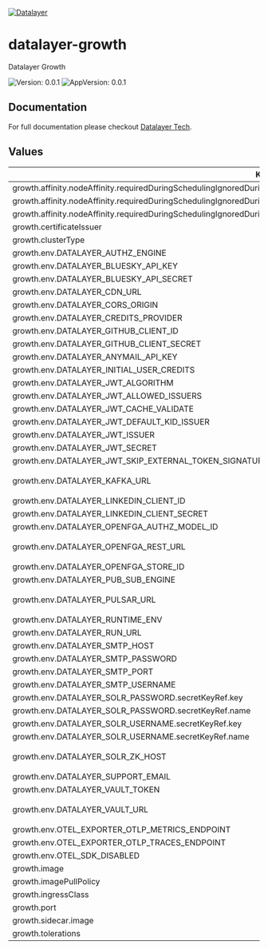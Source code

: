 [![Datalayer](https://assets.datalayer.tech/datalayer-25.svg)](https://datalayer.io)

# datalayer-growth

Datalayer Growth

![Version: 0.0.1](https://img.shields.io/badge/Version-0.0.1-informational?style=flat-square) ![AppVersion: 0.0.1](https://img.shields.io/badge/AppVersion-0.0.1-informational?style=flat-square)

## Documentation

For full documentation please checkout [Datalayer Tech](https://datalayer.tech).

## Values

| Key | Type | Default | Description |
|-----|------|---------|-------------|
| growth.affinity.nodeAffinity.requiredDuringSchedulingIgnoredDuringExecution.nodeSelectorTerms[0].matchExpressions[0].key | string | `"role.datalayer.io/api"` |  |
| growth.affinity.nodeAffinity.requiredDuringSchedulingIgnoredDuringExecution.nodeSelectorTerms[0].matchExpressions[0].operator | string | `"In"` |  |
| growth.affinity.nodeAffinity.requiredDuringSchedulingIgnoredDuringExecution.nodeSelectorTerms[0].matchExpressions[0].values[0] | string | `"true"` |  |
| growth.certificateIssuer | string | `"letsencrypt"` |  |
| growth.clusterType | string | `"any"` |  |
| growth.env.DATALAYER_AUTHZ_ENGINE | string | `"openfga"` |  |
| growth.env.DATALAYER_BLUESKY_API_KEY | string | `""` |  |
| growth.env.DATALAYER_BLUESKY_API_SECRET | string | `""` |  |
| growth.env.DATALAYER_CDN_URL | string | `""` |  |
| growth.env.DATALAYER_CORS_ORIGIN | string | `"*"` |  |
| growth.env.DATALAYER_CREDITS_PROVIDER | string | `""` |  |
| growth.env.DATALAYER_GITHUB_CLIENT_ID | string | `""` |  |
| growth.env.DATALAYER_GITHUB_CLIENT_SECRET | string | `""` |  |
| growth.env.DATALAYER_ANYMAIL_API_KEY | string | `""` |  |
| growth.env.DATALAYER_INITIAL_USER_CREDITS | string | `"500"` |  |
| growth.env.DATALAYER_JWT_ALGORITHM | string | `""` |  |
| growth.env.DATALAYER_JWT_ALLOWED_ISSUERS | string | `""` |  |
| growth.env.DATALAYER_JWT_CACHE_VALIDATE | string | `"true"` |  |
| growth.env.DATALAYER_JWT_DEFAULT_KID_ISSUER | string | `""` |  |
| growth.env.DATALAYER_JWT_ISSUER | string | `"https://id.datalayer.run"` |  |
| growth.env.DATALAYER_JWT_SECRET | string | `""` |  |
| growth.env.DATALAYER_JWT_SKIP_EXTERNAL_TOKEN_SIGNATURE_VERIFICATION | string | `"false"` |  |
| growth.env.DATALAYER_KAFKA_URL | string | `"datalayer-kafka-kafka-bootstrap.datalayer-kafka.svc.cluster.local:9092"` |  |
| growth.env.DATALAYER_LINKEDIN_CLIENT_ID | string | `""` |  |
| growth.env.DATALAYER_LINKEDIN_CLIENT_SECRET | string | `""` |  |
| growth.env.DATALAYER_OPENFGA_AUTHZ_MODEL_ID | string | `""` |  |
| growth.env.DATALAYER_OPENFGA_REST_URL | string | `"http://datalayer-openfga.datalayer-openfga.svc.cluster.local:8080"` |  |
| growth.env.DATALAYER_OPENFGA_STORE_ID | string | `""` |  |
| growth.env.DATALAYER_PUB_SUB_ENGINE | string | `"pulsar"` |  |
| growth.env.DATALAYER_PULSAR_URL | string | `"pulsar://datalayer-pulsar-broker.datalayer-pulsar.svc.cluster.local:6650"` |  |
| growth.env.DATALAYER_RUNTIME_ENV | string | `"prod"` |  |
| growth.env.DATALAYER_RUN_URL | string | `""` |  |
| growth.env.DATALAYER_SMTP_HOST | string | `""` |  |
| growth.env.DATALAYER_SMTP_PASSWORD | string | `""` |  |
| growth.env.DATALAYER_SMTP_PORT | string | `"0"` |  |
| growth.env.DATALAYER_SMTP_USERNAME | string | `""` |  |
| growth.env.DATALAYER_SOLR_PASSWORD.secretKeyRef.key | string | `"password"` |  |
| growth.env.DATALAYER_SOLR_PASSWORD.secretKeyRef.name | string | `"solr-basic-auth"` |  |
| growth.env.DATALAYER_SOLR_USERNAME.secretKeyRef.key | string | `"username"` |  |
| growth.env.DATALAYER_SOLR_USERNAME.secretKeyRef.name | string | `"solr-basic-auth"` |  |
| growth.env.DATALAYER_SOLR_ZK_HOST | string | `"solr-datalayer-solrcloud-zookeeper-headless.datalayer-solr.svc.cluster.local"` |  |
| growth.env.DATALAYER_SUPPORT_EMAIL | string | `""` |  |
| growth.env.DATALAYER_VAULT_TOKEN | string | `""` |  |
| growth.env.DATALAYER_VAULT_URL | string | `"http://datalayer-vault-internal.datalayer-vault.svc.cluster.local:8200"` |  |
| growth.env.OTEL_EXPORTER_OTLP_METRICS_ENDPOINT | string | `""` |  |
| growth.env.OTEL_EXPORTER_OTLP_TRACES_ENDPOINT | string | `""` |  |
| growth.env.OTEL_SDK_DISABLED | string | `"false"` |  |
| growth.image | string | `"datalayer/growth:0.0.1"` |  |
| growth.imagePullPolicy | string | `"Always"` |  |
| growth.ingressClass | string | `"datalayer-traefik"` |  |
| growth.port | int | `6660` |  |
| growth.sidecar.image | string | `"datalayer/whoami:0.0.6"` |  |
| growth.tolerations | object | `{}` |  |

